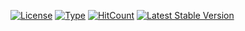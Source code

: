  [![License](https://img.shields.io/badge/license-GPL--3.0-green.svg)](https://opensource.org/licenses/GPL-3.0)
[![Type](https://img.shields.io/badge/type-%2Fbin%2Fsh-red.svg)](https://en.wikipedia.org/?title=Bourne_shell)
[![HitCount](http://hits.dwyl.io/slaserx/stalker.svg)](http://hits.dwyl.io/slaserx/stalker)
[![Latest Stable Version](https://img.shields.io/badge/stable-1.2-blue.svg)](https://linuxhelps.net)
